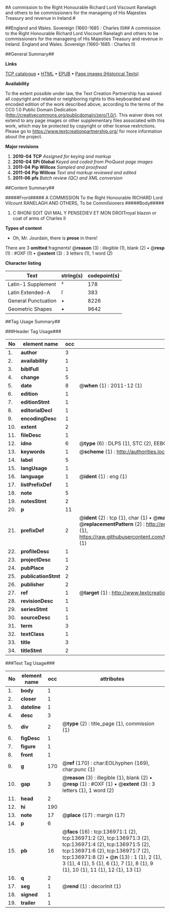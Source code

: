 #A commission to the Right Honourable Richard Lord Viscount Ranelagh and others to be commissioners for the manageing of His Majesties Treasury and revenue in Ireland.#

##England and Wales. Sovereign (1660-1685 : Charles II)##
A commission to the Right Honourable Richard Lord Viscount Ranelagh and others to be commissioners for the manageing of His Majesties Treasury and revenue in Ireland.
England and Wales. Sovereign (1660-1685 : Charles II)

##General Summary##

**Links**

[TCP catalogue](http://www.ota.ox.ac.uk/tcp/)  • 
[HTML](http://tei.it.ox.ac.uk/tcp/Texts-HTML/free/A79/A79170.html)  • 
[EPUB](http://tei.it.ox.ac.uk/tcp/Texts-EPUB/free/A79/A79170.epub) • 
[Page images (Historical Texts)](https://historicaltexts.jisc.ac.uk/eebo-99899851e)

**Availability**

To the extent possible under law, the Text Creation Partnership has waived all copyright and related or neighboring rights to this keyboarded and encoded edition of the work described above, according to the terms of the CC0 1.0 Public Domain Dedication (http://creativecommons.org/publicdomain/zero/1.0/). This waiver does not extend to any page images or other supplementary files associated with this work, which may be protected by copyright or other license restrictions. Please go to https://www.textcreationpartnership.org/ for more information about the project.

**Major revisions**

1. __2010-04__ __TCP__ *Assigned for keying and markup*
1. __2010-04__ __SPi Global__ *Keyed and coded from ProQuest page images*
1. __2011-04__ __Pip Willcox__ *Sampled and proofread*
1. __2011-04__ __Pip Willcox__ *Text and markup reviewed and edited*
1. __2011-06__ __pfs__ *Batch review (QC) and XML conversion*

##Content Summary##

#####Front#####
A COMMISSION To the Right Honourable RICHARD Lord Viſcount RANELAGH AND OTHERS, To be Commiſsioners 
#####Body#####

1. C RHONI SOIT QVI MAL Y PENSEDIEV ET MON DROITroyal blazon or coat of arms of Charles II

**Types of content**

  * Oh, Mr. Jourdain, there is **prose** in there!

There are 3 **omitted** fragments! 
 @__reason__ (3) : illegible (1), blank (2)  •  @__resp__ (1) : #OXF (1)  •  @__extent__ (3) : 3 letters (1), 1 word (2)

**Character listing**


|Text|string(s)|codepoint(s)|
|---|---|---|
|Latin-1 Supplement|²|178|
|Latin Extended-A|ſ|383|
|General Punctuation|•|8226|
|Geometric Shapes|▪|9642|

##Tag Usage Summary##

###Header Tag Usage###

|No|element name|occ|attributes|
|---|---|---|---|
|1.|__author__|3||
|2.|__availability__|1||
|3.|__biblFull__|1||
|4.|__change__|5||
|5.|__date__|8| @__when__ (1) : 2011-12 (1)|
|6.|__edition__|1||
|7.|__editionStmt__|1||
|8.|__editorialDecl__|1||
|9.|__encodingDesc__|1||
|10.|__extent__|2||
|11.|__fileDesc__|1||
|12.|__idno__|6| @__type__ (6) : DLPS (1), STC (2), EEBO-CITATION (1), PROQUEST (1), VID (1)|
|13.|__keywords__|1| @__scheme__ (1) : http://authorities.loc.gov/ (1)|
|14.|__label__|5||
|15.|__langUsage__|1||
|16.|__language__|1| @__ident__ (1) : eng (1)|
|17.|__listPrefixDef__|1||
|18.|__note__|5||
|19.|__notesStmt__|2||
|20.|__p__|11||
|21.|__prefixDef__|2| @__ident__ (2) : tcp (1), char (1)  •  @__matchPattern__ (2) : ([0-9\-]+):([0-9IVX]+) (1), (.+) (1)  •  @__replacementPattern__ (2) : http://eebo.chadwyck.com/downloadtiff?vid=$1&page=$2 (1), https://raw.githubusercontent.com/textcreationpartnership/Texts/master/tcpchars.xml#$1 (1)|
|22.|__profileDesc__|1||
|23.|__projectDesc__|1||
|24.|__pubPlace__|2||
|25.|__publicationStmt__|2||
|26.|__publisher__|2||
|27.|__ref__|1| @__target__ (1) : http://www.textcreationpartnership.org/docs/. (1)|
|28.|__revisionDesc__|1||
|29.|__seriesStmt__|1||
|30.|__sourceDesc__|1||
|31.|__term__|3||
|32.|__textClass__|1||
|33.|__title__|3||
|34.|__titleStmt__|2||


###Text Tag Usage###

|No|element name|occ|attributes|
|---|---|---|---|
|1.|__body__|1||
|2.|__closer__|1||
|3.|__dateline__|1||
|4.|__desc__|3||
|5.|__div__|2| @__type__ (2) : title_page (1), commission (1)|
|6.|__figDesc__|1||
|7.|__figure__|1||
|8.|__front__|1||
|9.|__g__|170| @__ref__ (170) : char:EOLhyphen (169), char:punc (1)|
|10.|__gap__|3| @__reason__ (3) : illegible (1), blank (2)  •  @__resp__ (1) : #OXF (1)  •  @__extent__ (3) : 3 letters (1), 1 word (2)|
|11.|__head__|2||
|12.|__hi__|190||
|13.|__note__|17| @__place__ (17) : margin (17)|
|14.|__p__|6||
|15.|__pb__|16| @__facs__ (16) : tcp:136971:1 (2), tcp:136971:2 (2), tcp:136971:3 (2), tcp:136971:4 (2), tcp:136971:5 (2), tcp:136971:6 (2), tcp:136971:7 (2), tcp:136971:8 (2)  •  @__n__ (13) : 1 (1), 2 (1), 3 (1), 4 (1), 5 (1), 6 (1), 7 (1), 8 (1), 9 (1), 10 (1), 11 (1), 12 (1), 13 (1)|
|16.|__q__|2||
|17.|__seg__|1| @__rend__ (1) : decorInit (1)|
|18.|__signed__|1||
|19.|__trailer__|1||

